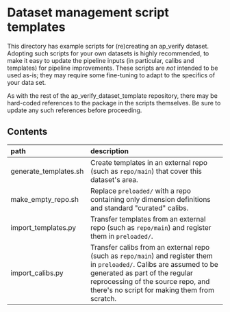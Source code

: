 Dataset management script templates
===================================

This directory has example scripts for (re)creating an ap_verify dataset.
Adopting such scripts for your own datasets is highly recommended, to make it easy to update the pipeline inputs (in particular, calibs and templates) for pipeline improvements.
These scripts are *not* intended to be used as-is; they may require some fine-tuning to adapt to the specifics of your data set.

As with the rest of the ap_verify_dataset_template repository, there may be hard-coded references to the package in the scripts themselves.
Be sure to update any such references before proceeding.

Contents
--------
path                  | description
:---------------------|:-----------------------------
generate_templates.sh | Create templates in an external repo (such as `repo/main`) that cover this dataset's area.
make_empty_repo.sh    | Replace `preloaded/` with a repo containing only dimension definitions and standard "curated" calibs.
import_templates.py   | Transfer templates from an external repo (such as `repo/main`) and register them in `preloaded/`.
import_calibs.py      | Transfer calibs from an external repo (such as `repo/main`) and register them in `preloaded/`. Calibs are assumed to be generated as part of the regular reprocessing of the source repo, and there's no script for making them from scratch.
